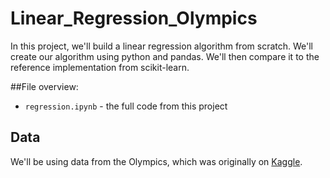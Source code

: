 # Linear_Regression_Olympics
In this project, we'll build a linear regression algorithm from scratch. We'll create our algorithm using python and pandas.  We'll then compare it to the reference implementation from scikit-learn.

##File overview:

* `regression.ipynb` - the full code from this project

## Data

We'll be using data from the Olympics, which was originally on [Kaggle](https://www.kaggle.com/datasets/heesoo37/120-years-of-olympic-history-athletes-and-results).
